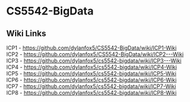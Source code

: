 # CS5542-BigData

## Wiki Links
ICP1 - https://github.com/dylanfox5/CS5542-BigData/wiki/ICP1-Wiki
<br>ICP2 - https://github.com/dylanfox5/CS5542-BigData/wiki/ICP2---Wiki
<br>ICP3 - https://github.com/dylanfox5/cs5542-bigdata/wiki/ICP3---Wiki
<br>ICP4 - https://github.com/dylanfox5/cs5542-bigdata/wiki/ICP4-Wiki
<br>ICP5 - https://github.com/dylanfox5/cs5542-bigdata/wiki/ICP5-Wiki
<br>ICP6 - https://github.com/dylanfox5/cs5542-bigdata/wiki/ICP6-Wiki
<br>ICP7 - https://github.com/dylanfox5/cs5542-bigdata/wiki/ICP7-Wiki
<br>ICP8 - https://github.com/dylanfox5/cs5542-bigdata/wiki/ICP8-Wiki
